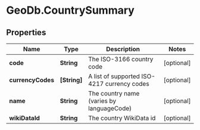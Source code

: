 # GeoDb.CountrySummary

## Properties
Name | Type | Description | Notes
------------ | ------------- | ------------- | -------------
**code** | **String** | The ISO-3166 country code | [optional] 
**currencyCodes** | **[String]** | A list of supported ISO-4217 currency codes | [optional] 
**name** | **String** | The country name (varies by languageCode) | [optional] 
**wikiDataId** | **String** | The country WikiData id | [optional] 


